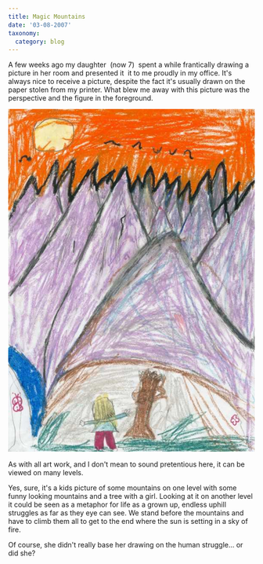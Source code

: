 ```yaml
---
title: Magic Mountains
date: '03-08-2007'
taxonomy:
  category: blog
---
```


A few weeks ago my daughter  (now 7)  spent a while frantically drawing a picture in her room and presented it  it to me proudly in my office.  It's always nice to receive a picture, despite the fact it's usually drawn on the paper stolen from my printer.  What blew me away with this picture was the perspective and the figure in the foreground.

![magicmountains](magic-mountains.jpg)

As with all art work, and I don't mean to sound pretentious here, it can be viewed on many levels.

Yes, sure, it's a kids picture of some mountains on one level with some funny looking mountains and a tree with a girl.  Looking at it on another level it could be seen as a metaphor for life as a grown up, endless uphill struggles as far as they eye can see.  We stand before the mountains and have to climb them all to get to the end where the sun is setting in a sky of fire.

Of course, she didn't really base her drawing on the human struggle... or did she?

